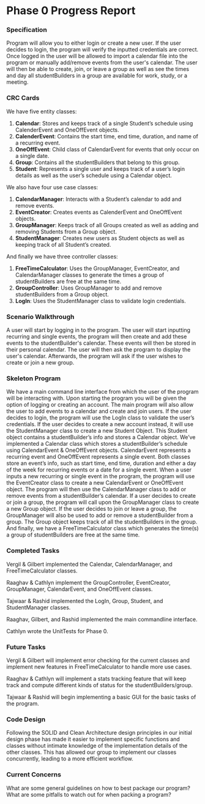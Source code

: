 # Phase 0 Progress Report

### **Specification**
Program will allow you to either login or create a new user. If the user decides to login, the program will verify the inputted credentials are correct. Once logged in the user will be allowed to import a calendar file into the program or manually add/remove events from the user's calendar. The user will then be able to create, join, or leave a group as well as see the times and day all studentBuilders in a group are available for work, study, or a meeting.

### **CRC Cards**

We have five entity classes:

1. **Calendar**: Stores and keeps track of a single Student’s schedule using CalenderEvent and OneOffEvent objects.
2. **CalenderEvent**: Contains the start time, end time, duration, and name of a recurring event.
3. **OneOffEvent**: Child class of CalendarEvent for events that only occur on a single date.
4. **Group**: Contains all the studentBuilders that belong to this group.
5. **Student**:  Represents a single user and keeps track of a user’s login details as well as the user’s schedule using a Calendar object.

We also have four use case classes:
1. **CalendarManager**: Interacts with a Student’s calendar to add and remove events.
2. **EventCreator**: Creates events as CalenderEvent and OneOffEvent objects.
3. **GroupManager**: Keeps track of all Groups created as well as adding and removing Students from a Group object.
4. **StudentManager**: Creates new users as Student objects as well as keeping track of all Student’s created.

And finally we have three controller classes:
1. **FreeTimeCalculator**: Uses the GroupManager, EventCreator, and CalendarManager classes to generate the times a group of studentBuilders are free at the same time.
2. **GroupController**: Uses GroupManager to add and remove studentBuilders from a Group object.
3. **LogIn**: Uses the StudentManager class to validate login credentials.

### **Scenario Walkthrough**

A user will start by logging in to the program. The user will start inputting recurring and single events, the program will then create and add these events to the studentBuilder's calendar. These events will then be stored in their personal calendar. The user will then ask the program to display the user's calendar. Afterwards, the program will ask if the user wishes to create or join a new group.

### **Skeleton Program**
We have a main command line interface from which the user of the program will be interacting with. Upon starting the program you will be given the option of logging or creating an account. The main program will also allow the user to add events to a calendar and create and join users. If the user decides to login, the program will use the LogIn class to validate the user’s credentials. If the user decides to create a new account instead, it will use the StudentManager class to create a new Student Object. This Student object contains a studentBuilder’s info and stores a Calendar object. We’ve implemented a Calendar class which stores a studentBuilder’s schedule using CalendarEvent & OneOffEvent objects. CalendarEvent represents a recurring event and OneOffEvent represents a single event. Both classes store an event’s info, such as start time, end time, duration and either a day of the week for recurring events or a date for a single event. When a user inputs a new recurring or single event in the program, the program will use the EventCreator class to create a new CalendarEvent or OneOffEvent object. The program will then use the CalendarManager class to add or remove events from a studentBuilder’s calendar. If a user decides to create or join a group, the program will call upon the GroupManager class to create a new Group object. If the user decides to join or leave a group, the GroupManager will also be used to add or remove a studentBuilder from a group. The Group object keeps track of all the studentBuilders in the group. And finally, we have a FreeTimeCalculator class which generates the time(s) a group of studentBuilders are free at the same time.

### **Completed Tasks**
Vergil & Gilbert implemented the Calendar, CalendarManager, and FreeTimeCalculator classes.

Raaghav & Cathlyn implement the GroupController, EventCreator, GroupManager, CalendarEvent, and OneOffEvent classes.

Tajwaar & Rashid implemented the LogIn, Group, Student, and StudentManager classes.

Raaghav, Gilbert, and Rashid implemented the main commandline interface.

Cathlyn wrote the UnitTests for Phase 0.

### **Future Tasks**
Vergil & Gilbert will implement error checking for the current classes and implement new features in FreeTimeCalculator to handle more use cases.

Raaghav & Cathlyn will implement a stats tracking feature that will keep track and compute different kinds of status for the studentBuilders/group.

Tajwaar & Rashid will begin implementing a basic GUI for the basic tasks of the program.

### **Code Design**
Following the SOLID and Clean Architecture design principles in our initial design phase has made it easier to implement specific functions and classes without intimate knowledge of the implementation details of the other classes. This has allowed our group to implement our classes concurrently, leading to a more efficient workflow.

### **Current Concerns**
What are some general guidelines on how to best package our program? What are some pitfalls to watch out for when packing a program?